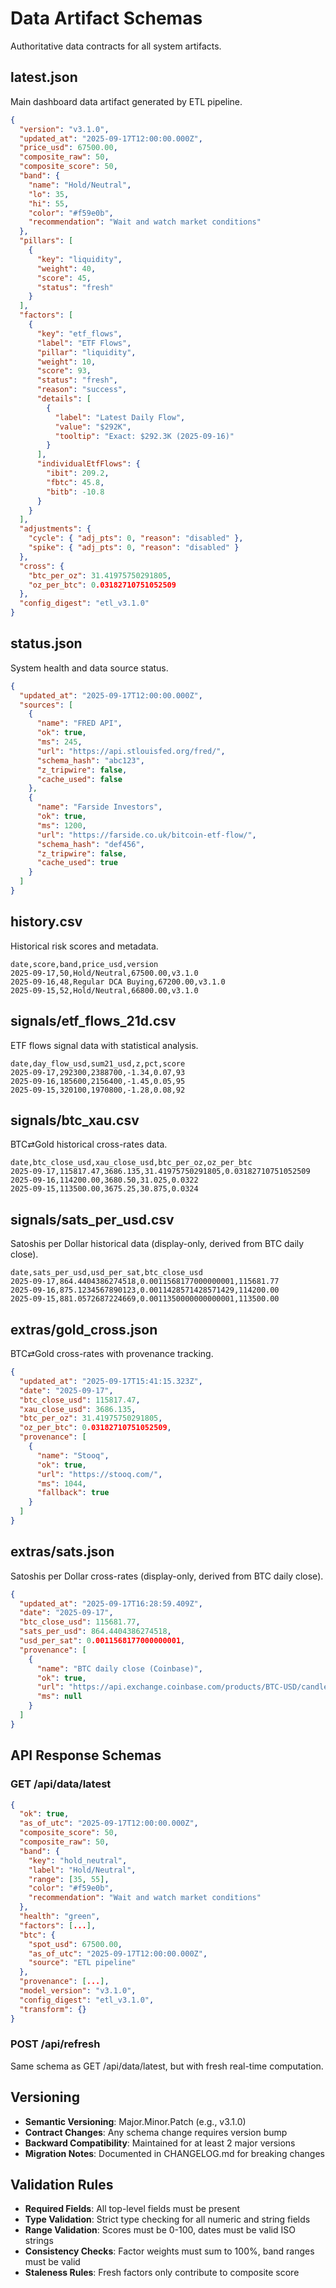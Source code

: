 # Data Artifact Schemas

Authoritative data contracts for all system artifacts.

## latest.json

Main dashboard data artifact generated by ETL pipeline.

```json
{
  "version": "v3.1.0",
  "updated_at": "2025-09-17T12:00:00.000Z",
  "price_usd": 67500.00,
  "composite_raw": 50,
  "composite_score": 50,
  "band": {
    "name": "Hold/Neutral",
    "lo": 35,
    "hi": 55,
    "color": "#f59e0b",
    "recommendation": "Wait and watch market conditions"
  },
  "pillars": [
    {
      "key": "liquidity",
      "weight": 40,
      "score": 45,
      "status": "fresh"
    }
  ],
  "factors": [
    {
      "key": "etf_flows",
      "label": "ETF Flows",
      "pillar": "liquidity",
      "weight": 10,
      "score": 93,
      "status": "fresh",
      "reason": "success",
      "details": [
        {
          "label": "Latest Daily Flow",
          "value": "$292K",
          "tooltip": "Exact: $292.3K (2025-09-16)"
        }
      ],
      "individualEtfFlows": {
        "ibit": 209.2,
        "fbtc": 45.8,
        "bitb": -10.8
      }
    }
  ],
  "adjustments": {
    "cycle": { "adj_pts": 0, "reason": "disabled" },
    "spike": { "adj_pts": 0, "reason": "disabled" }
  },
  "cross": {
    "btc_per_oz": 31.41975750291805,
    "oz_per_btc": 0.03182710751052509
  },
  "config_digest": "etl_v3.1.0"
}
```

## status.json

System health and data source status.

```json
{
  "updated_at": "2025-09-17T12:00:00.000Z",
  "sources": [
    {
      "name": "FRED API",
      "ok": true,
      "ms": 245,
      "url": "https://api.stlouisfed.org/fred/",
      "schema_hash": "abc123",
      "z_tripwire": false,
      "cache_used": false
    },
    {
      "name": "Farside Investors",
      "ok": true,
      "ms": 1200,
      "url": "https://farside.co.uk/bitcoin-etf-flow/",
      "schema_hash": "def456",
      "z_tripwire": false,
      "cache_used": true
    }
  ]
}
```

## history.csv

Historical risk scores and metadata.

```csv
date,score,band,price_usd,version
2025-09-17,50,Hold/Neutral,67500.00,v3.1.0
2025-09-16,48,Regular DCA Buying,67200.00,v3.1.0
2025-09-15,52,Hold/Neutral,66800.00,v3.1.0
```

## signals/etf_flows_21d.csv

ETF flows signal data with statistical analysis.

```csv
date,day_flow_usd,sum21_usd,z,pct,score
2025-09-17,292300,2388700,-1.34,0.07,93
2025-09-16,185600,2156400,-1.45,0.05,95
2025-09-15,320100,1970800,-1.28,0.08,92
```

## signals/btc_xau.csv

BTC⇄Gold historical cross-rates data.

```csv
date,btc_close_usd,xau_close_usd,btc_per_oz,oz_per_btc
2025-09-17,115817.47,3686.135,31.41975750291805,0.03182710751052509
2025-09-16,114200.00,3680.50,31.025,0.0322
2025-09-15,113500.00,3675.25,30.875,0.0324
```

## signals/sats_per_usd.csv

Satoshis per Dollar historical data (display-only, derived from BTC daily close).

```csv
date,sats_per_usd,usd_per_sat,btc_close_usd
2025-09-17,864.4404386274518,0.0011568177000000001,115681.77
2025-09-16,875.1234567890123,0.0011428571428571429,114200.00
2025-09-15,881.0572687224669,0.0011350000000000001,113500.00
```

## extras/gold_cross.json

BTC⇄Gold cross-rates with provenance tracking.

```json
{
  "updated_at": "2025-09-17T15:41:15.323Z",
  "date": "2025-09-17",
  "btc_close_usd": 115817.47,
  "xau_close_usd": 3686.135,
  "btc_per_oz": 31.41975750291805,
  "oz_per_btc": 0.03182710751052509,
  "provenance": [
    {
      "name": "Stooq",
      "ok": true,
      "url": "https://stooq.com/",
      "ms": 1044,
      "fallback": true
    }
  ]
}
```

## extras/sats.json

Satoshis per Dollar cross-rates (display-only, derived from BTC daily close).

```json
{
  "updated_at": "2025-09-17T16:28:59.409Z",
  "date": "2025-09-17",
  "btc_close_usd": 115681.77,
  "sats_per_usd": 864.4404386274518,
  "usd_per_sat": 0.0011568177000000001,
  "provenance": [
    {
      "name": "BTC daily close (Coinbase)",
      "ok": true,
      "url": "https://api.exchange.coinbase.com/products/BTC-USD/candles?granularity=86400",
      "ms": null
    }
  ]
}
```

## API Response Schemas

### GET /api/data/latest

```json
{
  "ok": true,
  "as_of_utc": "2025-09-17T12:00:00.000Z",
  "composite_score": 50,
  "composite_raw": 50,
  "band": {
    "key": "hold_neutral",
    "label": "Hold/Neutral",
    "range": [35, 55],
    "color": "#f59e0b",
    "recommendation": "Wait and watch market conditions"
  },
  "health": "green",
  "factors": [...],
  "btc": {
    "spot_usd": 67500.00,
    "as_of_utc": "2025-09-17T12:00:00.000Z",
    "source": "ETL pipeline"
  },
  "provenance": [...],
  "model_version": "v3.1.0",
  "config_digest": "etl_v3.1.0",
  "transform": {}
}
```

### POST /api/refresh

Same schema as GET /api/data/latest, but with fresh real-time computation.

## Versioning

- **Semantic Versioning**: Major.Minor.Patch (e.g., v3.1.0)
- **Contract Changes**: Any schema change requires version bump
- **Backward Compatibility**: Maintained for at least 2 major versions
- **Migration Notes**: Documented in CHANGELOG.md for breaking changes

## Validation Rules

- **Required Fields**: All top-level fields must be present
- **Type Validation**: Strict type checking for all numeric and string fields
- **Range Validation**: Scores must be 0-100, dates must be valid ISO strings
- **Consistency Checks**: Factor weights must sum to 100%, band ranges must be valid
- **Staleness Rules**: Fresh factors only contribute to composite score

